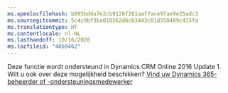 ```yaml
---
ms.openlocfilehash: b095bdda7e2cb9128f261aaf7ace97ae9e25adc3
ms.sourcegitcommit: 5c4c9bf3ba018562d6cb3443c01d550489c415fa
ms.translationtype: HT
ms.contentlocale: nl-NL
ms.lasthandoff: 10/16/2020
ms.locfileid: "4069462"
---
```

Deze functie wordt ondersteund in Dynamics CRM Online 2016 Update 1. Wilt u ook over deze mogelijkheid beschikken? [Vind uw Dynamics 365-beheerder of -ondersteuningsmedewerker](https://docs.microsoft.com/dynamics365/customerengagement/on-premises/basics/find-administrator-support)
